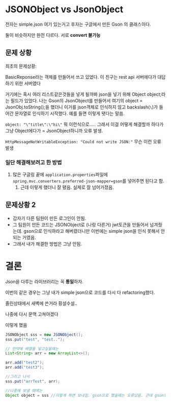 # JSONObject vs JsonObject

전자는 simple.json 여기 있는거고 후자는 구글에서 만든 Gson 의 클래스이다.



둘이 비슷하지만 완전 다르다. 서로 **convert 불가능**

## 문제 상황

최초의 문제상황:

BasicReponse라는 객체를 만들어서 쓰고 있었다. 이 친구는 rest api 서버에다가 대답하기 위한 서버였다

거기에는 혹시 여러 리스트같은것들을 넣게 될까봐 json을 넣기 위해 Object object;라는 필드가 있었다. 나는 Gson의 JsonObject를 만들어서 여기의 object = JsonObj.toString();을 했더니 이거를 json객체로 인식하지 않고 backslash(`\`)가 들어간 문자열로 인식하기 시작했다. 예를 들면 이렇게 됏다는 말씀.

` object: "\"title\":\"hi\" ` 뭐 이런식으로..... 그래서 이걸 어떻게 해결할까 하다가 그냥 Object에다가 = JsonObject하니까 오류 발생.

`HttpMessageNotWritableException: "Could not write JSON:"` 무슨 이런 오류 발생

### 일단 해결해보려고 한 방법

1. 많은 구글링 끝에 `application.properties`파일에 `spring.mvc.converters.preferred-json-mapper=gson`를 넣어주면 된다고 함.
   1. 근데 이렇게 했더니 잘 됐음. 실제로 잘 넘어가졌음.

## 문제상황 2

* 갑자기 다른 팀원이 만든 로그인이 안됨.
* 그 팀원이 만든 코드는 JSONObject로 (나랑 다른거) jwt토큰을 만들어서 넘겨줬는데. gson으로 인식하라고 해버렸더니만 이번에는 simple json을 인식 못해서 안되는 거였음.
* 그래서 내가 해결한 방법은 그냥 안됨.



# 결론

Json을 다루는 라이브러리는 꼭 **통일**하자.

이번의 같은 경우는 그냥 내가 simple json으로 코드를 다시 다 refactoring했다.

졸린상태에서 새벽에 쓴거라 횡설수설..

나중에 다시 문맥 고쳐야겠다



이렇게 했음

```java
JSONObject sss = new JSONObject();
sss.put("test", "test..");

// 만약에 배열을 넣고싶을때는
List<String> arr = new ArrayList<>();

arr.add("test2");
arr.add("test3");

//그리고 나서 
sss.put("arrTest", arr);

//나중에 보낼 때에는
Object object = sss //이렇게 하면 보내짐. gson으로 했을때는 오류났음. 근데 gson으로 하고싶으면 application.properties에다가 저 위에 속성 넣어주면 됨.
    
```
